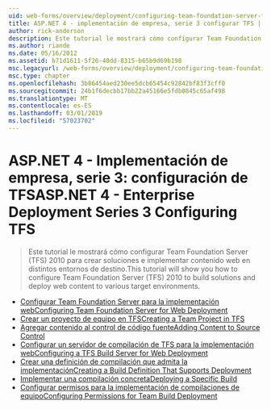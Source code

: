```yaml
---
uid: web-forms/overview/deployment/configuring-team-foundation-server-for-web-deployment/index
title: ASP.NET 4 - implementación de empresa, serie 3 configurar TFS | Microsoft Docs
author: rick-anderson
description: Este tutorial le mostrará cómo configurar Team Foundation Server (TFS) 2010 para crear soluciones e implementar contenido web en distintos entornos de destino.
ms.author: riande
ms.date: 05/16/2012
ms.assetid: b71d1611-5f26-40dd-8315-b65b9d69b198
msc.legacyurl: /web-forms/overview/deployment/configuring-team-foundation-server-for-web-deployment
msc.type: chapter
ms.openlocfilehash: 3b86454aed230ee5dcb65454c92842bf83f3cff0
ms.sourcegitcommit: 24b1f6decbb17bb22a45166e5fdb0845c65af498
ms.translationtype: MT
ms.contentlocale: es-ES
ms.lasthandoff: 03/01/2019
ms.locfileid: "57023702"
---
```

<a name="aspnet-4---enterprise-deployment-series-3-configuring-tfs"></a><span data-ttu-id="088bb-103">ASP.NET 4 - Implementación de empresa, serie 3: configuración de TFS</span><span class="sxs-lookup"><span data-stu-id="088bb-103">ASP.NET 4 - Enterprise Deployment Series 3 Configuring TFS</span></span>
====================
> <span data-ttu-id="088bb-104">Este tutorial le mostrará cómo configurar Team Foundation Server (TFS) 2010 para crear soluciones e implementar contenido web en distintos entornos de destino.</span><span class="sxs-lookup"><span data-stu-id="088bb-104">This tutorial will show you how to configure Team Foundation Server (TFS) 2010 to build solutions and deploy web content to various target environments.</span></span>


- [<span data-ttu-id="088bb-105">Configurar Team Foundation Server para la implementación web</span><span class="sxs-lookup"><span data-stu-id="088bb-105">Configuring Team Foundation Server for Web Deployment</span></span>](configuring-team-foundation-server-for-web-deployment.md)
- [<span data-ttu-id="088bb-106">Crear un proyecto de equipo en TFS</span><span class="sxs-lookup"><span data-stu-id="088bb-106">Creating a Team Project in TFS</span></span>](creating-a-team-project-in-tfs.md)
- [<span data-ttu-id="088bb-107">Agregar contenido al control de código fuente</span><span class="sxs-lookup"><span data-stu-id="088bb-107">Adding Content to Source Control</span></span>](adding-content-to-source-control.md)
- [<span data-ttu-id="088bb-108">Configurar un servidor de compilación de TFS para la implementación web</span><span class="sxs-lookup"><span data-stu-id="088bb-108">Configuring a TFS Build Server for Web Deployment</span></span>](configuring-a-tfs-build-server-for-web-deployment.md)
- [<span data-ttu-id="088bb-109">Crear una definición de compilación que admita la implementación</span><span class="sxs-lookup"><span data-stu-id="088bb-109">Creating a Build Definition That Supports Deployment</span></span>](creating-a-build-definition-that-supports-deployment.md)
- [<span data-ttu-id="088bb-110">Implementar una compilación concreta</span><span class="sxs-lookup"><span data-stu-id="088bb-110">Deploying a Specific Build</span></span>](deploying-a-specific-build.md)
- [<span data-ttu-id="088bb-111">Configurar permisos para la implementación de compilaciones de equipo</span><span class="sxs-lookup"><span data-stu-id="088bb-111">Configuring Permissions for Team Build Deployment</span></span>](configuring-permissions-for-team-build-deployment.md)

